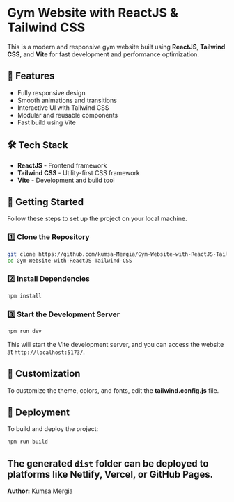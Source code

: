 # Gym Website with ReactJS & Tailwind CSS

This is a modern and responsive gym website built using **ReactJS**, **Tailwind CSS**, and **Vite** for fast development and performance optimization.

## 🚀 Features
- Fully responsive design
- Smooth animations and transitions
- Interactive UI with Tailwind CSS
- Modular and reusable components
- Fast build using Vite

## 🛠 Tech Stack
- **ReactJS** - Frontend framework
- **Tailwind CSS** - Utility-first CSS framework
- **Vite** - Development and build tool

## 📌 Getting Started
Follow these steps to set up the project on your local machine.

### 1️⃣ Clone the Repository
```bash
git clone https://github.com/kumsa-Mergia/Gym-Website-with-ReactJS-Tailwind-CSS.git
cd Gym-Website-with-ReactJS-Tailwind-CSS
```

### 2️⃣ Install Dependencies
```bash
npm install
```

### 3️⃣ Start the Development Server
```bash
npm run dev
```
This will start the Vite development server, and you can access the website at `http://localhost:5173/`.



## 🎨 Customization
To customize the theme, colors, and fonts, edit the **tailwind.config.js** file.

## 🔗 Deployment
To build and deploy the project:
```bash
npm run build
```
The generated `dist` folder can be deployed to platforms like **Netlify, Vercel, or GitHub Pages**.
---
**Author:** Kumsa Mergia

